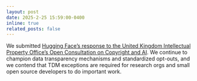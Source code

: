 ```yaml
---
layout: post
date: 2025-2-25 15:59:00-0400
inline: true
related_posts: false
---
```


We submitted [Hugging Face’s response to the United Kingdom Intellectual Property Office’s Open Consultation on Copyright and AI](https://huggingface.co/datasets/huggingface/policy-docs/resolve/main/2025_UK_Govt_Consultation_Copyright_and_Artificial_Intelligence.pdf). We continue to champion data transparency mechanisms and standardized opt-outs, and we contend that TDM exceptions are required for research orgs and small open source developers to do important work.